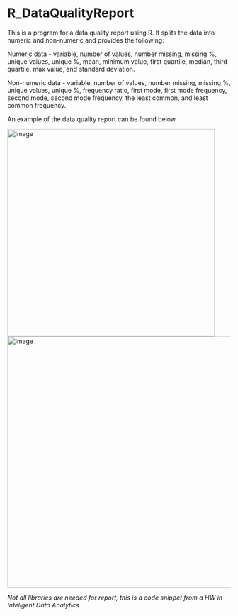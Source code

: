 # R_DataQualityReport

This is a program for a data quality report using R. It splits the data into numeric and non-numeric and provides the following:

Numeric data - variable, number of values, number missing, missing %, unique values, unique %, mean, minimum value, first quartile, median, third quartile, max value, and standard deviation. 

Non-numeric data - variable, number of values, number missing, missing %, unique values, unique %, frequency ratio, first mode, first mode frequency, second mode, second mode frequency, the least common, and least common frequency.

An example of the data quality report can be found below. 

<img width="468" alt="image" src="https://user-images.githubusercontent.com/98120331/227535440-2d379150-945a-45c9-a5b4-825d4454f06a.png">
<img width="567" alt="image" src="https://user-images.githubusercontent.com/98120331/227535470-ceb942e7-a891-46e1-8990-afa774faedea.png">

*Not all libraries are needed for report, this is a code snippet from a HW in Inteligent Data Analytics*
